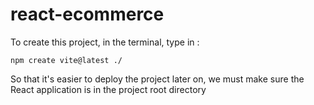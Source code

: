 # react-ecommerce

To create this project, in the terminal, type in :
```
npm create vite@latest ./
```

So that it's easier to deploy the project later on, we must make sure the React application is in the project root directory